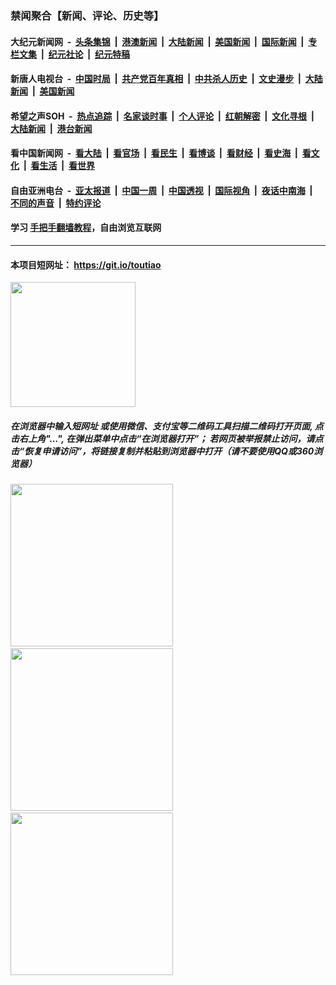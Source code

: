 ### 禁闻聚合【新闻、评论、历史等】

#### 大纪元新闻网 &nbsp;-&nbsp; [头条集锦](indexes/E头条集锦.md?t=02161144) &nbsp;|&nbsp; [港澳新闻](indexes/E港澳新闻.md?t=02161144)  &nbsp;|&nbsp; [大陆新闻](indexes/E大陆新闻.md?t=02161144) &nbsp;|&nbsp; [美国新闻](indexes/E美国新闻.md?t=02161144) &nbsp;|&nbsp; [国际新闻](indexes/E国际新闻.md?t=02161144) &nbsp;|&nbsp; [专栏文集](indexes/E专栏文集.md?t=02161144) &nbsp;|&nbsp; [纪元社论](indexes/E纪元社论.md?t=02161144) &nbsp;|&nbsp; [纪元特稿](indexes/E纪元特稿.md?t=02161144) 

#### 新唐人电视台 &nbsp;-&nbsp; [中国时局](indexes/N中国时局.md?t=02161144) &nbsp;|&nbsp; [共产党百年真相](indexes/N共产党百年真相.md?t=02161144) &nbsp;|&nbsp; [中共杀人历史](indexes/N中共杀人历史.md?t=02161144) &nbsp;|&nbsp; [文史漫步](indexes/N文史漫步.md?t=02161144) &nbsp;|&nbsp; [大陆新闻](indexes/N大陆新闻.md?t=02161144) &nbsp;|&nbsp; [美国新闻](indexes/N美国新闻.md?t=02161144)

#### 希望之声SOH &nbsp;-&nbsp; [热点追踪](indexes/H热点追踪.md?t=02161144) &nbsp;|&nbsp; [名家谈时事](indexes/H名家谈时事.md?t=02161144) &nbsp;|&nbsp; [个人评论](indexes/H个人评论.md?t=02161144)  &nbsp;|&nbsp; [红朝解密](indexes/H红朝解密.md?t=02161144) &nbsp;|&nbsp; [文化寻根](indexes/H文化寻根.md?t=02161144) &nbsp;|&nbsp; [大陆新闻](indexes/H大陆新闻.md?t=02161144) &nbsp;|&nbsp; [港台新闻](indexes/H港台新闻.md?t=02161144)

#### 看中国新闻网 &nbsp;-&nbsp; [看大陆](indexes/S看大陆.md?t=02161144) &nbsp;|&nbsp; [看官场](indexes/S看官场.md?t=02161144) &nbsp;|&nbsp; [看民生](indexes/S看民生.md?t=02161144)  &nbsp;|&nbsp; [看博谈](indexes/S看博谈.md?t=02161144) &nbsp;|&nbsp; [看财经](indexes/S看财经.md?t=02161144) &nbsp;|&nbsp; [看史海](indexes/S看史海.md?t=02161144) &nbsp;|&nbsp; [看文化](indexes/S看文化.md?t=02161144) &nbsp;|&nbsp; [看生活](indexes/S看生活.md?t=02161144) &nbsp;|&nbsp; [看世界](indexes/S看世界.md?t=02161144)

#### 自由亚洲电台 &nbsp;-&nbsp; [亚太报道](indexes/R亚太报道.md?t=02161144) &nbsp;|&nbsp; [中国一周](indexes/R中国一周.md?t=02161144) &nbsp;|&nbsp; [中国透视](indexes/R中国透视.md?t=02161144)  &nbsp;|&nbsp; [国际视角](indexes/R国际视角.md?t=02161144) &nbsp;|&nbsp; [夜话中南海](indexes/R夜话中南海.md?t=02161144) &nbsp;|&nbsp; [不同的声音](indexes/R不同的声音.md?t=02161144) &nbsp;|&nbsp; [特约评论](indexes/R特约评论.md?t=02161144)

#### 学习 [手把手翻墙教程](https://github.com/gfw-breaker/guides/wiki)，自由浏览互联网

----

#### 本项目短网址： https://git.io/toutiao
<img src="https://raw.githubusercontent.com/gfw-breaker/banned-news/master/scripts/img/qr.png" width="200px"/>  

##### 在浏览器中输入短网址 或使用微信、支付宝等二维码工具扫描二维码打开页面, 点击右上角"...", 在弹出菜单中点击“在浏览器打开”； 若网页被举报禁止访问，请点击“恢复申请访问”，将链接复制并粘贴到浏览器中打开（请不要使用QQ或360浏览器）

<img src="https://raw.githubusercontent.com/gfw-breaker/banned-news/master/scripts/img/1.png" width="260px"/> &nbsp; <img src="https://raw.githubusercontent.com/gfw-breaker/banned-news/master/scripts/img/2.png" width="260px"/> &nbsp; <img src="https://raw.githubusercontent.com/gfw-breaker/banned-news/master/scripts/img/3.png" width="260px"/>
